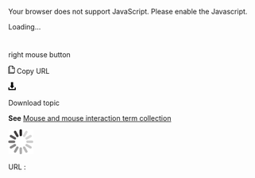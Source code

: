 Your browser does not support JavaScript. Please enable the Javascript.

Loading...

# 

right mouse button

![Copy URL](right-mouse-button_files/Copy.png)
Copy URL

![Download](right-mouse-button_files/Download.png)

Download topic

**See** [Mouse and mouse interaction term collection](https://worldready.cloudapp.net/Styleguide/Read?id=2700&topicid=29013)

![In progress](right-mouse-button_files/activity-large.gif)

URL :
